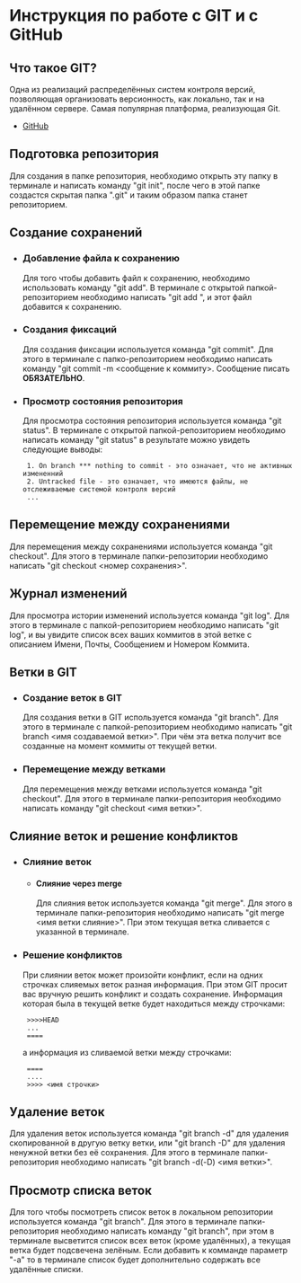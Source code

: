  # Инструкция по работе с GIT и с GitHub

## Что такое GIT?

 Одна из реализаций распределённых систем контроля версий, позволяющая организовать версионность, как локально, так и на удалённом сервере. Самая популярная платформа, реализующая  Git.
  * [GitHub](https://github.com)

 ## Подготовка репозитория

 Для создания в папке репозитория, необходимо открыть эту папку в терминале и написать команду "git init", после чего в этой папке создастся скрытая папка ".git" и таким образом папка станет репозиторием.

 ## Создание сохранений
 * ### Добавление файла к сохранению

      Для того чтобы добавить файл к сохранению, необходимо использовать команду "git add". В терминале с открытой папкой-репозиторием необходимо написать "git add <file name>", и этот файл добавится к сохранению.

 * ### Создания фиксаций  

   Для создания фиксации используется команда "git commit". Для этого в терминале с папко-репозиторием необходимо написать команду "git commit -m <сообщение к коммиту>. Сообщение писать **ОБЯЗАТЕЛЬНО**.

 * ### Просмотр состояния репозитория

   Для просмотра состояния репозитория используется команда "git status". В терминале с открытой папкой-репозиторием необходимо написать команду "git status" в результате можно увидеть следующие выводы:

        1. On branch *** nothing to commit - это означает, что не активных измененний
        2. Untracked file - это означает, что имеются файлы, не отслеживаемые системой контроля версий
        ...

 ## Перемещение между сохранениями

  Для перемещения между сохранениями используется команда "git checkout". Для этого в терминале папки-репозитории  необходимо написать "git checkout <номер сохранения>".

 ## Журнал изменений

  Для просмотра истории изменений используется команда "git log". Для этого в терминале с папкой-репозиторием необходимо написать "git log", и вы увидите список всех ваших коммитов в этой ветке с описанием Имени, Почты, Сообщением и Номером Коммита.

 ## Ветки в GIT
 * ### Создание веток в GIT

   Для создания ветки в GIT используется команда "git branch". Для этого в терминале с папкой-репозиторием необходимо написать "git branch <имя создаваемой ветки>". При чём эта ветка получит все созданные на момент коммиты от текущей ветки. 

  * ### Перемещение между ветками

    Для перемещения между ветками используется команда "git checkout". Для этого в терминале папки-репозитория необходимо написать команду "git checkout <имя ветки>".

 ## Слияние веток и решение конфликтов
 * ### Слияние веток
   * #### Слияние через merge

     Для слияния веток используется команда "git merge". Для этого в терминале папки-репозитория необходимо написать "git merge <имя ветки слияние>". При этом текущая ветка сливается с указанной в терминале.

  * ### Решение конфликтов 

    При слиянии веток может произойти конфликт, если на одних строчках слияемых веток разная информация. При этом GIT просит вас вручную решить конфликт и создать сохранение. Информация которая была в текущей ветке будет находиться между строчками:

         >>>>HEAD
         ...
         ====
    а информация из сливаемой ветки между строчками:

         ====
         ....
         >>>> <имя строчки>

 ## Удаление веток

  Для удаления веток используется команда "git branch -d" для удаления скопированной в другую ветку ветки, или "git branch -D" для удаления ненужной ветки без её сохранения. Для этого в терминале папки-репозитория необходимо написать "git branch -d(-D) <имя ветки>".

 ## Просмотр списка веток
 
  Для того чтобы посмотреть список веток в локальном репозитории используется команда "git branch". Для этого в терминале папки-репозитория необходимо написать команду "git branch", при этом в терминале высветится список всех веток (кроме удалённых), а текущая ветка будет подсвечена зелёным. Если добавить к комманде параметр "-a" то в терминале список будет дополнительно содержать все удалённые списки. 
